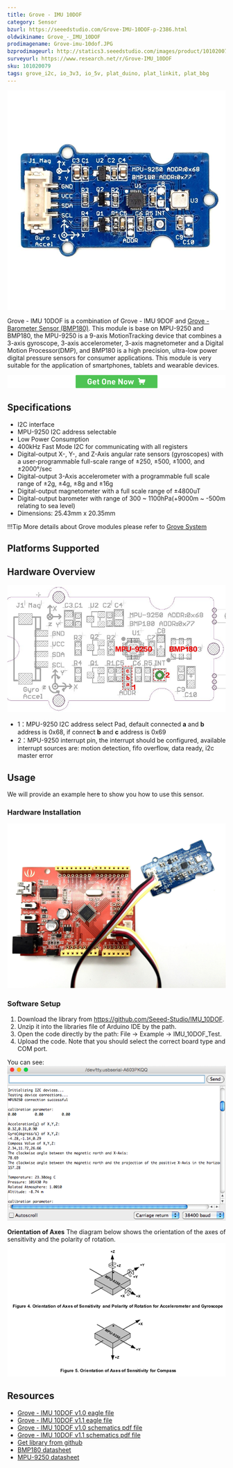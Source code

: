 ```yaml
---
title: Grove - IMU 10DOF
category: Sensor
bzurl: https://seeedstudio.com/Grove-IMU-10DOF-p-2386.html
oldwikiname: Grove_-_IMU_10DOF
prodimagename: Grove-imu-10dof.JPG
bzprodimageurl: http://statics3.seeedstudio.com/images/product/101020079 2.jpg
surveyurl: https://www.research.net/r/Grove-IMU_10DOF
sku: 101020079
tags: grove_i2c, io_3v3, io_5v, plat_duino, plat_linkit, plat_bbg
---
```


![](https://raw.githubusercontent.com/SeeedDocument/Grove-IMU_10DOF/master/img/Grove-imu-10dof.JPG)

Grove - IMU 10DOF is a combination of Grove - IMU 9DOF and [Grove - Barometer Sensor (BMP180)](/Grove-Barometer_Sensor-BMP180 "Grove - Barometer Sensor (BMP180)"). This module is base on MPU-9250 and BMP180, the MPU-9250 is a 9-axis MotionTracking device that combines a 3-axis gyroscope, 3-axis accelerometer, 3-axis magnetometer and a Digital Motion Processor(DMP), and BMP180 is a high precision, ultra-low power digital pressure sensors for consumer applications. This module is very suitable for the application of smartphones, tablets and wearable devices.


[![](https://raw.githubusercontent.com/SeeedDocument/common/master/Get_One_Now_Banner.png)](http://www.seeedstudio.com/Grove-IMU-10DOF-p-2386.html)

Specifications
-------------

-   I2C interface
-   MPU-9250 I2C address selectable
-   Low Power Consumption
-   400kHz Fast Mode I2C for communicating with all registers
-   Digital-output X-, Y-, and Z-Axis angular rate sensors (gyroscopes) with a user-programmable full-scale range of ±250, ±500, ±1000, and ±2000°/sec
-   Digital-output 3-Axis accelerometer with a programmable full scale range of ±2g, ±4g, ±8g and ±16g
-   Digital-output magnetometer with a full scale range of ±4800uT
-   Digital-output barometer with range of 300 ~ 1100hPa(+9000m ~ -500m relating to sea level)
-   Dimensions: 25.43mm x 20.35mm

!!!Tip
    More details about Grove modules please refer to [Grove System](http://wiki.seeed.cc/Grove_System/)

Platforms Supported
-------------------

Hardware Overview
------------------

![](https://raw.githubusercontent.com/SeeedDocument/Grove-IMU_10DOF/master/img/Grove-imu10dof-layout.jpg)

-   1：MPU-9250 I2C address select Pad, default connected **a** and **b** address is 0x68, if connect **b** and **c** address is 0x69
-   2：MPU-9250 interrupt pin, the interrupt should be configured, available interrupt sources are: motion detection, fifo overflow, data ready, i2c master error

Usage
-----

We will provide an example here to show you how to use this sensor.

### Hardware Installation

![](https://raw.githubusercontent.com/SeeedDocument/Grove-IMU_10DOF/master/img/Imu-10dof-hardware-connection.JPG)

### Software Setup

1. Download the library from <https://github.com/Seeed-Studio/IMU_10DOF>.
2. Unzip it into the libraries file of Arduino IDE by the path.
3. Open the code directly by the path: File -> Example -> IMU_10DOF_Test.
4. Upload the code. Note that you should select the correct board type and COM port.

You can see:
![](https://raw.githubusercontent.com/SeeedDocument/Grove-IMU_10DOF/master/img/Imu-10dof-test.png)

**Orientation of Axes**
The diagram below shows the orientation of the axes of sensitivity and the polarity of rotation.
![](https://raw.githubusercontent.com/SeeedDocument/Grove-IMU_10DOF/master/img/Imu-10dof-dir-axes.png)

Resources
--------

-   [Grove - IMU 10DOF v1.0 eagle file](https://raw.githubusercontent.com/SeeedDocument/Grove-IMU_10DOF/master/res/Grove-IMU_10DOF_v1.0_sch_pcb.zip)
-   [Grove - IMU 10DOF v1.1 eagle file](https://raw.githubusercontent.com/SeeedDocument/Grove-IMU_10DOF/master/res/Grove-IMU_10DOF_V1.1_Eagle_file.zip)
-   [Grove - IMU 10DOF v1.0 schematics pdf file](https://raw.githubusercontent.com/SeeedDocument/Grove-IMU_10DOF/master/res/Grove-IMU_10DOF_v1.0.pdf)
-   [Grove - IMU 10DOF v1.1 schematics pdf file](https://github.com/SeeedDocument/Grove-IMU_10DOF/raw/master/res/Grove%20-%20IMU%2010DOF%20v1.1.pdf)
-   [Get library from github](https://github.com/Seeed-Studio/IMU_10DOF)
-   [BMP180 datasheet](https://raw.githubusercontent.com/SeeedDocument/Grove-IMU_10DOF/master/res/BMP180.pdf)
-   [MPU-9250 datasheet](https://raw.githubusercontent.com/SeeedDocument/Grove-IMU_10DOF/master/res/MPU-9250A_Product_Specification.pdf)


<!-- This Markdown file was created from http://www.seeedstudio.com/wiki/Grove_-_IMU_10DOF -->
